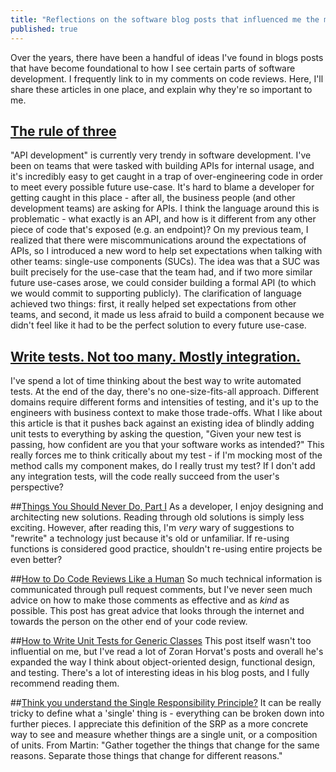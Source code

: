 ```yaml
---
title: "Reflections on the software blog posts that influenced me the most"
published: true
---
```


Over the years, there have been a handful of ideas I've found in blogs posts that have become foundational to how I see certain parts of software development. I frequently link to in my comments on code reviews. Here, I'll share these articles in one place, and explain why they're so important to me.

## [The rule of three](https://blog.codinghorror.com/rule-of-three/)
"API development" is currently very trendy in software development. I've been on teams that were tasked with building APIs for internal usage, and it's incredibly easy to get caught in a trap of over-engineering code in order to meet every possible future use-case. It's hard to blame a developer for getting caught in this place - after all, the business people (and other development teams) are asking for APIs.
I think the language around this is problematic - what exactly is an API, and how is it different from any other piece of code that's exposed (e.g. an endpoint)? On my previous team, I realized that there were miscommunications around the expectations of APIs, so I introduced a new word to help set expectations when talking with other teams: single-use components (SUCs). The idea was that a SUC was built precisely for the use-case that the team had, and if two more similar future use-cases arose, we could consider building a formal API (to which we would commit to supporting publicly).
The clarification of language achieved two things: first, it really helped set expectations from other teams, and second, it made us less afraid to build a component because we didn't feel like it had to be the perfect solution to every future use-case.

## [Write tests. Not too many. Mostly integration.](https://kentcdodds.com/blog/write-tests)
I've spend a lot of time thinking about the best way to write automated tests. At the end of the day, there's no one-size-fits-all approach. Different domains require different forms and intensities of testing, and it's up to the engineers with business context to make those trade-offs.
What I like about this article is that it pushes back against an existing idea of blindly adding unit tests to everything by asking the question, "Given your new test is passing, how confident are you that your software works as intended?" This really forces me to think critically about my test - if I'm mocking most of the method calls my component makes, do I really trust my test? If I don't add any integration tests, will the code really succeed from the user's perspective?

##[Things You Should Never Do, Part I](https://www.joelonsoftware.com/2000/04/06/things-you-should-never-do-part-i/)
As a developer, I enjoy designing and architecting new solutions. Reading through old solutions is simply less exciting. However, after reading this, I'm _very_ wary of suggestions to "rewrite" a technology just because it's old or unfamiliar. If re-using functions is considered good practice, shouldn't re-using entire projects be even better?

##[How to Do Code Reviews Like a Human](https://mtlynch.io/human-code-reviews-1/)
So much technical information is communicated through pull request comments, but I've never seen much advice on how to make those comments as effective and as _kind_ as possible. This post has great advice that looks through the internet and towards the person on the other end of your code review.

##[How to Write Unit Tests for Generic Classes](http://codinghelmet.com/articles/how-to-write-unit-tests-for-generic-classes)
This post itself wasn't too influential on me, but I've read a lot of Zoran Horvat's posts and overall he's expanded the way I think about object-oriented design, functional design, and testing. There's a lot of interesting ideas in his blog posts, and I fully recommend reading them.

##[Think you understand the Single Responsibility Principle?](https://hackernoon.com/you-dont-understand-the-single-responsibility-principle-abfdd005b137)
It can be really tricky to define what a 'single' thing is - everything can be broken down into further pieces. I appreciate this definition of the SRP as a more concrete way to see and measure whether things are a single unit, or a composition of units.
From Martin: "Gather together the things that change for the same reasons. Separate those things that change for different reasons."





